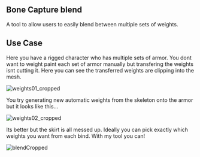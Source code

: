 ## Bone Capture blend
A tool to allow users to easily blend between multiple sets of weights.

## Use Case
Here you have a rigged character who has multiple sets of armor. You dont want to weight paint each set of armor manually but transfering the weights isnt cutting it.
Here you can see the transferred weights are clipping into the mesh.


![weights01_cropped](https://github.com/user-attachments/assets/b4c4c4fa-054e-40c9-b0a2-e3e21b8cfeee)


You try generating new automatic weights from the skeleton onto the armor but it looks like this...


![weights02_cropped](https://github.com/user-attachments/assets/c9919aec-3559-40d4-9ab0-5e42e3c799f9)


Its better but the skirt is all messed up. Ideally you can pick exactly which weights you want from each bind. With my tool you can!


![blendCropped](https://github.com/user-attachments/assets/276d9347-2ad8-400b-afdc-58660d258a41)
